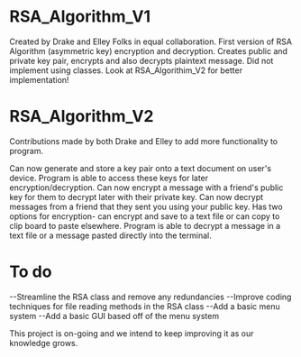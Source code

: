 # RSA_Algorithm_V1
Created by Drake and Elley Folks in equal collaboration.
First version of RSA Algorithm (asymmetric key) encryption and decryption. Creates public and private key pair, encrypts and also decrypts plaintext message.
Did not implement using classes. Look at RSA_Algorithim_V2 for better implementation!

# RSA_Algorithm_V2
Contributions made by both Drake and Elley to add more functionality to program. 

Can now generate and store a key pair onto a text document on user's device. Program is able to access these keys for later encryption/decryption. Can now encrypt a message with a friend's public key for them to decrypt later with their private key. Can now decrypt messages from a friend that they sent you using your public key. Has two options for encryption- can encrypt and save to a text file or can copy to clip board to paste elsewhere. Program is able to decrypt a message in a text file or a message pasted directly into the terminal.

# To do
--Streamline the RSA class and remove any redundancies
--Improve coding techniques for file reading methods in the RSA class
--Add a basic menu system
--Add a basic GUI based off of the menu system

This project is on-going and we intend to keep improving it as our knowledge grows.


